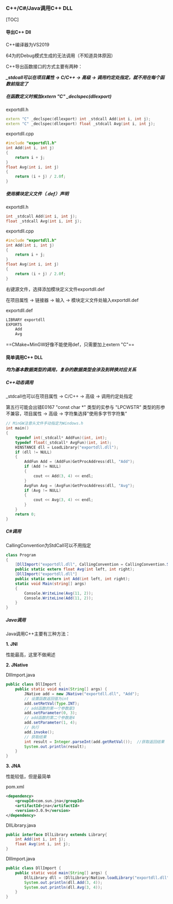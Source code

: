 ### C++/C#/Java调用C++ DLL

[TOC]

#### 导出C++ Dll

C++编译器为VS2019

64为的Debug模式生成的无法调用（不知道具体原因）

C++导出函数接口的方式主要有两种：

***_stdcall可以在项目属性 -> C/C++ -> 高级 -> 调用约定处指定，就不用在每个函数前指定了***

##### 在函数定义时候加extern "C" _declspec(dllexport)

exportdll.h

```cpp
extern "C" _declspec(dllexport) int _stdcall Add(int i, int j);
extern "C" _declspec(dllexport) float _stdcall Avg(int i, int j);
```

exportdll.cpp

```C++
#include "exportdll.h"
int Add(int i, int j)
{
	return i + j;
}
float Avg(int i, int j)
{
	return (i + j) / 2.0f;
}
```

##### 使用模块定义文件（.def）声明

exportdll.h

```C++
int _stdcall Add(int i, int j);
float _stdcall Avg(int i, int j);
```

exportdll.cpp

```C++
#include "exportdll.h"
int Add(int i, int j)
{
	return i + j;
}
float Avg(int i, int j)
{
	return (i + j) / 2.0f;
}
```

右键源文件，选择添加模块定义文件exportdll.def

在项目属性 -> 链接器 -> 输入 -> 模块定义文件处输入exportdll.def

exportdll.def

```def
LIBRARY	exportdll
EXPORTS
    Add
    Avg
```

 ==CMake+MinGW好像不能使用def，只需要加上extern "C"==

#### 简单调用C++ DLL

***均为基本数据类型的调用，复杂的数据类型会涉及到转换对应关系***

##### C++动态调用

_stdcall也可以在项目属性 -> C/C++ -> 高级 -> 调用约定处指定

第五行可能会出错E0167 "const char *" 类型的实参与 "LPCWSTR" 类型的形参不兼容，项目属性 -> 高级 -> 字符集选择"使用多字节字符集”

```C++
// MinGW注意头文件手动指定为Windows.h
int main()
{
	typedef int(_stdcall* AddFun)(int, int);
	typedef float(_stdcall* AvgFun)(int, int);
	HINSTANCE dll = LoadLibrary("exportdll.dll");
	if (dll != NULL) 
    {
		AddFun Add = (AddFun)GetProcAddress(dll, "Add");
		if (Add != NULL) 
        {
			cout << Add(3, 4) << endl;
		}
		AvgFun Avg = (AvgFun)GetProcAddress(dll, "Avg");
		if (Avg != NULL) 
        {
			cout << Avg(3, 4) << endl;
		}
	}
    return 0;
}
```

##### C#调用

 CallingConvention为StdCall可以不用指定

```C#
class Program
{
    [DllImport("exportdll.dll", CallingConvention = CallingConvention.StdCall)]
    public static extern float Avg(int left, int right);
    [DllImport("exportdll.dll"]
    public static extern int Add(int left, int right);
    static void Main(string[] args)
    {
        Console.WriteLine(Avg(11, 2));
        Console.WriteLine(Add(11, 2));
    }
}
```

#####  Java调用

Java调用C++主要有三种方法：

**1. JNI**

性能最高，这里不做阐述

**2. JNative**

DllImport.java

```java
public class DllImport {
    public static void main(String[] args) {
        JNative add = new JNative("exportdll.dll", "Add");
        // 设置函数返回值为int
        add.setRetVal(Type.INT);
        // add函数的第一个参数是3
        add.setParameter(0, 3);
        // add函数的第二个参数是4
        add.setParameter(1, 4);  
        // 执行
        add.invoke();
        // 获取结果
        int result = Integer.parseInt(add.getRetVal());  //获取返回结果
        System.out.println(result);
    }
}
```

**3. JNA**

性能较低，但是最简单

pom.xml

```xml
<dependency>
    <groupId>com.sun.jna</groupId>
    <artifactId>jna</artifactId>
    <version>3.0.9</version>
</dependency>
```

DllLibrary.java

```java
public interface DllLibrary extends Library{
    int Add(int i, int j);
    float Avg(int i, int j);
}
```

DllImport.java

```java
public class DllImport {
    public static void main(String[] args) {
        DllLibrary dll = (DllLibrary)Native.loadLibrary("exportdll.dll", DllLibrary.class);
        System.out.println(dll.Add(3, 4));
        System.out.println(dll.Avg(3, 4));
    }
}
```

